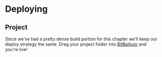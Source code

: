 # Deploying

## Project
Since we've had a pretty dense build portion for this chapter we'll keep our deploy strategy the same. Drag your project folder into [BitBalloon](https://www.bitballoon.com/) and you're live!